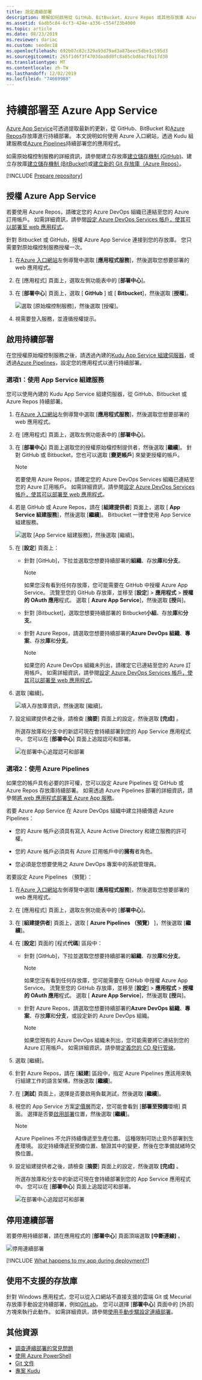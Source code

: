 ```yaml
---
title: 設定連續部署
description: 瞭解如何啟用從 GitHub、BitBucket、Azure Repos 或其他存放庫 Azure App Service 的 CI/CD。 選取符合您需求的組建管線。
ms.assetid: 6adb5c84-6cf3-424e-a336-c554f23b4000
ms.topic: article
ms.date: 08/23/2019
ms.reviewer: dariac
ms.custom: seodec18
ms.openlocfilehash: 692b07c82c329a93d79ad3a87beec5dbe1c595d3
ms.sourcegitcommit: 265f1d6f3f4703daa8d0fc8a85cbd8acf0a17d30
ms.translationtype: MT
ms.contentlocale: zh-TW
ms.lasthandoff: 12/02/2019
ms.locfileid: "74669988"
---
```

# <a name="continuous-deployment-to-azure-app-service"></a>持續部署至 Azure App Service

[Azure App Service](overview.md)可透過提取最新的更新，從 GitHub、BitBucket 和[Azure Repos](https://azure.microsoft.com/services/devops/repos/)存放庫進行持續部署。 本文說明如何使用 Azure 入口網站，透過 Kudu 組建服務或[Azure Pipelines](https://azure.microsoft.com/services/devops/pipelines/)持續部署您的應用程式。 

如需原始檔控制服務的詳細資訊，請參閱建立存放庫[建立儲存機制 (GitHub)]、建立存放庫[建立儲存機制 (BitBucket)]或[建立新的 Git 存放庫（Azure Repos）]。

[!INCLUDE [Prepare repository](../../includes/app-service-deploy-prepare-repo.md)]

## <a name="authorize-azure-app-service"></a>授權 Azure App Service 

若要使用 Azure Repos，請確定您的 Azure DevOps 組織已連結至您的 Azure 訂用帳戶。 如需詳細資訊，請參閱[設定 Azure DevOps Services 帳戶，使其可以部署至 web 應用程式](https://docs.microsoft.com/azure/devops/pipelines/apps/cd/deploy-webdeploy-webapps?view=azure-devops)。

針對 Bitbucket 或 GitHub，授權 Azure App Service 連接到您的存放庫。 您只需要對原始檔控制服務授權一次。 

1. 在[Azure 入口網站](https://portal.azure.com)左側導覽中選取 [**應用程式服務**]，然後選取您想要部署的 web 應用程式。 
   
1. 在 [應用程式] 頁面上，選取左側功能表中的 [**部署中心**]。
   
1. 在 [**部署中心**] 頁面上，選取 [ **GitHub** ] 或 [ **Bitbucket**]，然後選取 [**授權**]。 
   
   ![選取 [原始檔控制服務]，然後選取 [授權]。](media/app-service-continuous-deployment/github-choose-source.png)
   
1. 視需要登入服務，並遵循授權提示。 

## <a name="enable-continuous-deployment"></a>啟用持續部署 

在您授權原始檔控制服務之後，請透過內建的[Kudu App Service 組建伺服器](#option-1-use-the-app-service-build-service)，或透過[Azure Pipelines](#option-2-use-azure-pipelines)，設定您的應用程式以進行持續部署。 

### <a name="option-1-use-the-app-service-build-service"></a>選項1：使用 App Service 組建服務

您可以使用內建的 Kudu App Service 組建伺服器，從 GitHub、Bitbucket 或 Azure Repos 持續部署。 

1. 在[Azure 入口網站](https://portal.azure.com)左側導覽中選取 [**應用程式服務**]，然後選取您想要部署的 web 應用程式。 
   
1. 在 [應用程式] 頁面上，選取左側功能表中的 [**部署中心**]。
   
1. 在 [**部署中心**] 頁面上選取您的授權原始檔控制提供者，然後選取 [**繼續**]。 針對 GitHub 或 Bitbucket，您也可以選取 [**變更帳戶**] 來變更授權的帳戶。 
   
   > [!NOTE]
   > 若要使用 Azure Repos，請確定您的 Azure DevOps Services 組織已連結至您的 Azure 訂用帳戶。 如需詳細資訊，請參閱[設定 Azure DevOps Services 帳戶，使其可以部署至 web 應用程式](https://docs.microsoft.com/azure/devops/pipelines/apps/cd/deploy-webdeploy-webapps?view=azure-devops)。
   
1. 若是 GitHub 或 Azure Repos，請在 [**組建提供者**] 頁面上，選取 [ **App Service 組建服務**]，然後選取 [**繼續**]。 Bitbucket 一律會使用 App Service 組建服務。
   
   ![選取 [App Service 組建服務]，然後選取 [繼續]。](media/app-service-continuous-deployment/choose-kudu.png)
   
1. 在 [**設定**] 頁面上：
   
   - 針對 [GitHub]，下拉並選取您想要持續部署的**組織**、存放**庫**和**分支**。
     
     > [!NOTE]
     > 如果您沒有看到任何存放庫，您可能需要在 GitHub 中授權 Azure App Service。 流覽至您的 GitHub 存放庫，並移至 [**設定**] > **應用程式** > **授權的 OAuth 應用**程式。 選取 [ **Azure App Service**]，然後選取 **[授**與]。
     
   - 針對 [Bitbucket]，選取您想要持續部署的 Bitbucket**小組**、存放**庫**和**分支**。
     
   - 針對 Azure Repos，請選取您想要持續部署的**Azure DevOps 組織**、**專案**、存放**庫**和**分支**。
     
     > [!NOTE]
     > 如果您的 Azure DevOps 組織未列出，請確定它已連結至您的 Azure 訂用帳戶。 如需詳細資訊，請參閱[設定 Azure DevOps Services 帳戶，使其可以部署至 web 應用程式](https://docs.microsoft.com/azure/devops/pipelines/apps/cd/deploy-webdeploy-webapps?view=azure-devops)。
     
1. 選取 [繼續]。
   
   ![填入存放庫資訊，然後選取 [繼續]。](media/app-service-continuous-deployment/configure-kudu.png)
   
1. 設定組建提供者之後，請檢查 [**摘要**] 頁面上的設定，然後選取 **[完成]** 。
   
   所選存放庫和分支中的新認可現在會持續部署到您的 App Service 應用程式中。 您可以在 [**部署中心**] 頁面上追蹤認可和部署。
   
   ![在部署中心追蹤認可和部署](media/app-service-continuous-deployment/github-finished.png)

### <a name="option-2-use-azure-pipelines"></a>選項2：使用 Azure Pipelines 

如果您的帳戶具有必要的許可權，您可以設定 Azure Pipelines 從 GitHub 或 Azure Repos 存放庫持續部署。 如需透過 Azure Pipelines 部署的詳細資訊，請參閱[將 web 應用程式部署至 Azure App 服務](/azure/devops/pipelines/apps/cd/deploy-webdeploy-webapps)。

若要 Azure App Service 在 Azure DevOps 組織中建立持續傳遞 Azure Pipelines： 

- 您的 Azure 帳戶必須具有寫入 Azure Active Directory 和建立服務的許可權。 
  
- 您的 Azure 帳戶必須具有 Azure 訂用帳戶中的**擁有**者角色。

- 您必須是您想要使用之 Azure DevOps 專案中的系統管理員。

若要設定 Azure Pipelines （預覽）：

1. 在[Azure 入口網站](https://portal.azure.com)左側導覽中選取 [**應用程式服務**]，然後選取您想要部署的 web 應用程式。 
   
1. 在 [應用程式] 頁面上，選取左側功能表中的 [**部署中心**]。
   
1. 在 [**組建提供者**] 頁面上，選取 [ **Azure Pipelines （預覽）** ]，然後選取 [**繼續**]。 
   
1. 在 [**設定**] 頁面的 [程式**代碼**] 區段中：
   
   - 針對 [GitHub]，下拉並選取您想要持續部署的**組織**、存放**庫**和**分支**。
     
     > [!NOTE]
     > 如果您沒有看到任何存放庫，您可能需要在 GitHub 中授權 Azure App Service。 流覽至您的 GitHub 存放庫，並移至 [**設定**] > **應用程式** > **授權的 OAuth 應用**程式。 選取 [ **Azure App Service**]，然後選取 **[授**與]。
     
   - 針對 Azure Repos，請選取您想要持續部署的**Azure DevOps 組織**、**專案**、存放**庫**和**分支**，或設定新的 Azure DevOps 組織。
     
     > [!NOTE]
     > 如果您現有的 Azure DevOps 組織未列出，您可能需要將它連結到您的 Azure 訂用帳戶。 如需詳細資訊，請參閱[定義您的 CD 發行管線](/azure/devops/pipelines/apps/cd/deploy-webdeploy-webapps#cd)。
     
1. 選取 [繼續]。
   
1. 針對 Azure Repos，請在 [**組建**] 區段中，指定 Azure Pipelines 應該用來執行組建工作的語言架構，然後選取 [**繼續**]。
   
1. 在 [**測試**] 頁面上，選擇是否要啟用負載測試，然後選取 [**繼續**]。
   
1. 視您的 App Service 方案[定價層](https://azure.microsoft.com/pricing/details/app-service/plans/)而定，您可能會看到 [**部署至預備**環境] 頁面。 選擇是否要[啟用部署](deploy-staging-slots.md)位置，然後選取 [**繼續**]。
   
   > [!NOTE]
   > Azure Pipelines 不允許持續傳遞至生產位置。 這種限制可防止意外部署到生產環境。 設定持續傳遞至預備位置、驗證其中的變更，然後在您準備就緒時交換位置。
   
1. 設定組建提供者之後，請檢查 [**摘要**] 頁面上的設定，然後選取 **[完成]** 。
   
   所選存放庫和分支中的新認可現在會持續部署到您的 App Service 應用程式中。 您可以在 [**部署中心**] 頁面上追蹤認可和部署。
   
   ![在部署中心追蹤認可和部署](media/app-service-continuous-deployment/github-finished.png)

## <a name="disable-continuous-deployment"></a>停用連續部署

若要停用持續部署，請在應用程式的 [**部署中心**] 頁面頂端選取 **[中斷連線]** 。

![停用連續部署](media/app-service-continuous-deployment/disable.png)

[!INCLUDE [What happens to my app during deployment?](../../includes/app-service-deploy-atomicity.md)]

## <a name="use-unsupported-repos"></a>使用不支援的存放庫

針對 Windows 應用程式，您可以從入口網站不直接支援的雲端 Git 或 Mecurial 存放庫手動設定持續部署，例如[GitLab](https://gitlab.com/)。 您可以選擇 [**部署中心**] 頁面中的 [外部] 方塊來執行此動作。 如需詳細資訊，請參閱[使用手動步驟設定連續部署](https://github.com/projectkudu/kudu/wiki/Continuous-deployment#setting-up-continuous-deployment-using-manual-steps)。

## <a name="additional-resources"></a>其他資源

* [調查連續部署的常見問題](https://github.com/projectkudu/kudu/wiki/Investigating-continuous-deployment)
* [使用 Azure PowerShell](/powershell/azureps-cmdlets-docs)
* [Git 文件](https://git-scm.com/documentation)
* [專案 Kudu](https://github.com/projectkudu/kudu/wiki)

[建立儲存機制 (GitHub)]: https://help.github.com/articles/create-a-repo
[建立儲存機制 (BitBucket)]: https://confluence.atlassian.com/get-started-with-bitbucket/create-a-repository-861178559.html
[建立新的 Git 存放庫（Azure Repos）]: /azure/devops/repos/git/creatingrepo
